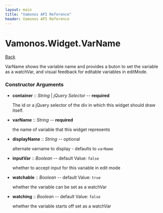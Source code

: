 ```yaml
---
layout: main
title: "Vamonos API Reference"
header: Vamonos API Reference
---
```



Vamonos.Widget.VarName
======================

[Back](index.html)

VarName shows the variable name and provides a buton to set the variable as a watchVar, and visual feedback for editable variables in editMode.


### Constructor Arguments

 * **container** :: *String* | *jQuery Selector* -- **required**

    The id or a jQuery selector of the div in which this widget should draw itself.



 * **varName** :: *String* -- **required**

    the name of variable that this widget represents



 * **displayName** :: *String* -- optional

    alternate varname to display - defaults to `varName`



 * **inputVar** :: *Boolean* -- default Value: `false`

    whether to accept input for this variable in edit mode



 * **watchable** :: *Boolean* -- default Value: `true`

    whether the variable can be set as a watchVar



 * **watching** :: *Boolean* -- default Value: `false`

    whether the variable starts off set as a watchVar



